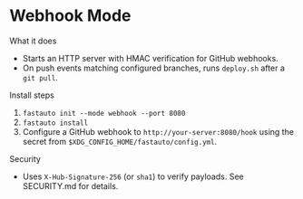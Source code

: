 Webhook Mode
============

What it does
- Starts an HTTP server with HMAC verification for GitHub webhooks.
- On push events matching configured branches, runs `deploy.sh` after a `git pull`.

Install steps
1. `fastauto init --mode webhook --port 8080`
2. `fastauto install`
3. Configure a GitHub webhook to `http://your-server:8080/hook` using the secret from `$XDG_CONFIG_HOME/fastauto/config.yml`.

Security
- Uses `X-Hub-Signature-256` (or `sha1`) to verify payloads. See SECURITY.md for details.

